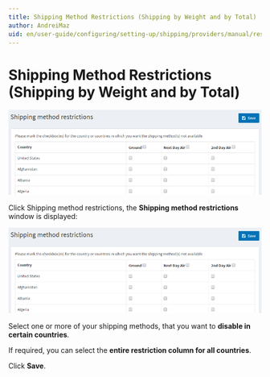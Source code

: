 ```yaml
---
title: Shipping Method Restrictions (Shipping by Weight and by Total)
author: AndreiMaz
uid: en/user-guide/configuring/setting-up/shipping/providers/manual/restrictions
---
```

# Shipping Method Restrictions (Shipping by Weight and by Total)

![Configure](_static/restrictions/shipping-restrictions-methods.png)

Click Shipping method restrictions, the **Shipping method restrictions** window is displayed:

![Methods](_static/restrictions/shipping-restrictions-methods.png)

Select one or more of your shipping methods, that you want to **disable in certain countries**.

If required, you can select the **entire restriction column for all countries**.

Click **Save**.
